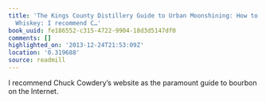 ```yaml
---
title: 'The Kings County Distillery Guide to Urban Moonshining: How to Make and Drink
  Whiskey: I recommend C…'
book_uuid: fe186552-c315-4722-9904-18d3d5147df0
comments: []
highlighted_on: '2013-12-24T21:53:09Z'
location: '0.319688'
source: readmill
---
```


I recommend Chuck Cowdery’s website as the paramount guide to bourbon on the Internet.